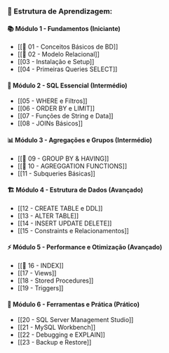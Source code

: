 ### **🎯 Estrutura de Aprendizagem:**

#### **📚 Módulo 1 - Fundamentos (Iniciante)**

- [[📁 01 - Conceitos Básicos de BD]]
- [[📁 02 - Modelo Relacional]]
- [[03 - Instalação e Setup]]
- [[04 - Primeiras Queries SELECT]]

#### **🔧 Módulo 2 - SQL Essencial (Intermédio)**

- [[05 - WHERE e Filtros]]
- [[06 - ORDER BY e LIMIT]]
- [[07 - Funções de String e Data]]
- [[08 - JOINs Básicos]]

#### **📊 Módulo 3 - Agregações e Grupos (Intermédio)**

- [[📁 09 - GROUP BY & HAVING]]
- [[📁 10 - AGREGGATION FUNCTIONS]]
- [[11 - Subqueries Básicas]]

#### **🏗️ Módulo 4 - Estrutura de Dados (Avançado)**

- [[12 - CREATE TABLE e DDL]]
- [[13 - ALTER TABLE]]
- [[14 - INSERT UPDATE DELETE]]
- [[15 - Constraints e Relacionamentos]]

#### **⚡ Módulo 5 - Performance e Otimização (Avançado)**

- [[📁 16 - INDEX]]
- [[17 - Views]]
- [[18 - Stored Procedures]]
- [[19 - Triggers]]

#### **🔧 Módulo 6 - Ferramentas e Prática (Prático)**

- [[20 - SQL Server Management Studio]]
- [[21 - MySQL Workbench]]
- [[22 - Debugging e EXPLAIN]]
- [[23 - Backup e Restore]]